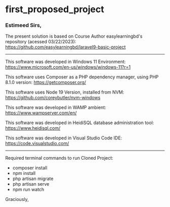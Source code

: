 # first_proposed_project

### Estimeed Sirs,

The present solution is based on Course Author easylearningbd's repository (acessed 03/22/2023):
https://github.com/easylearningbd/laravel9-basic-project

------------

This software was developed in Windows 11 Environment:
https://www.microsoft.com/en-us/windows/windows-11?r=1

This software uses Composer as a PHP dependency manager, using PHP 8.1.0 version:
https://getcomposer.org/

This software uses Node 19 Version, installed from NVM:
https://github.com/coreybutler/nvm-windows

This software was developed in WAMP ambient:
https://www.wampserver.com/en/

This software was developed in HeidiSQL database administration tool:
https://www.heidisql.com/

This software was developed in Visual Studio Code IDE:
https://code.visualstudio.com/

------------

Required terminal commands to run Cloned Project:

- composer install
- npm install
- php artisan migrate
- php artisan serve
- npm run watch

Graciously,
